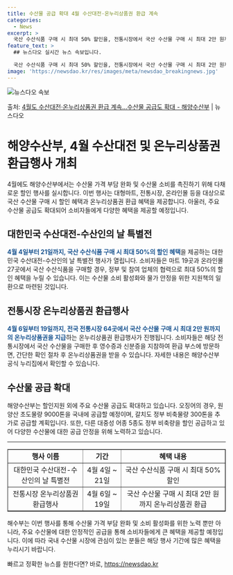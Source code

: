 ```yaml
---
title: 수산물 공급 확대 4월 수산대전·온누리상품권 환급 계속
categories:
  - News
excerpt: >
  국산 수산식품 구매 시 최대 50% 할인을, 전통시장에서 국산 수산물 구매 시 최대 2만 원까지 온누리상품권…
feature_text: >
  ## 뉴스다오 실시간 뉴스 속보입니다.

  국산 수산식품 구매 시 최대 50% 할인을, 전통시장에서 국산 수산물 구매 시 최대 2만 원까지 온누리상품권…
image: 'https://newsdao.kr/res/images/meta/newsdao_breakingnews.jpg'
---
```


![뉴스다오 속보](https://newsdao.kr/res/images/meta/newsdao_breakingnews.jpg)

<p>출처: <a href="https://newsdao.kr/3492" rel="dofollow">4월도 수산대전·온누리상품권 환급 계속…수산물 공급도 확대 - 해양수산부</a> | 뉴스다오</p>

<h1>해양수산부, 4월 수산대전 및 온누리상품권 환급행사 개최</h1>

<p data-ke-size="size16">4월에도 해양수산부에서는 수산물 가격 부담 완화 및 수산물 소비를 촉진하기 위해 다채로운 할인 행사를 실시합니다. 이번 행사는 대형마트, 전통시장, 온라인몰 등을 대상으로 국산 수산물 구매 시 할인 혜택과 온누리상품권 환급 혜택을 제공합니다. 아울러, 주요 수산물 공급도 확대되어 소비자들에게 다양한 혜택을 제공할 예정입니다.</p>

<h2 data-ke-size="size26">대한민국 수산대전-수산인의 날 특별전</h2>

<p data-ke-size="size16"><b><span style="color: #1a5490;">4월 4일부터 21일까지, 국산 수산식품 구매 시 최대 50%의 할인 혜택</span></b>을 제공하는 대한민국 수산대전-수산인의 날 특별전 행사가 열립니다. 소비자들은 마트 19곳과 온라인몰 27곳에서 국산 수산식품을 구매할 경우, 정부 및 참여 업체의 협력으로 최대 50%의 할인 혜택을 누릴 수 있습니다. 이는 수산물 소비 활성화와 물가 안정을 위한 지원책의 일환으로 마련된 것입니다.</p>

<h2 data-ke-size="size26">전통시장 온누리상품권 환급행사</h2>

<p data-ke-size="size16"><b><span style="color: #1a5490;">4월 6일부터 19일까지, 전국 전통시장 64곳에서 국산 수산물 구매 시 최대 2만 원까지의 온누리상품권을 지급</span></b>하는 온누리상품권 환급행사가 진행됩니다. 소비자들은 해당 전통시장에서 국산 수산물을 구매한 후 영수증과 신분증을 지참하여 환급 부스에 방문하면, 간단한 확인 절차 후 온누리상품권을 받을 수 있습니다. 자세한 내용은 해양수산부 공식 누리집에서 확인할 수 있습니다.</p>

<h2 data-ke-size="size26">수산물 공급 확대</h2>

<p data-ke-size="size16">해양수산부는 할인지원 외에 주요 수산물 공급도 확대하고 있습니다. 오징어의 경우, 원양산 초도물량 9000톤을 국내에 공급할 예정이며, 갈치도 정부 비축물량 300톤을 추가로 공급할 계획입니다. 또한, 다른 대중성 어종 5종도 정부 비축량을 할인 공급하고 있어 다양한 수산물에 대한 공급 안정을 위해 노력하고 있습니다.</p>

<hr>

<table style="width: 100%;" border="1">
<tbody>
<tr>
<td style="text-align: center; height: 17px;"><b>행사 이름</b></td>
<td style="text-align: center; height: 17px;"><b>기간</b></td>
<td style="text-align: center; height: 17px;"><b>혜택 내용</b></td>
</tr>
<tr>
<td style="text-align: center; height: 17px;">대한민국 수산대전-수산인의 날 특별전</td>
<td style="text-align: center; height: 17px;">4월 4일 ~ 21일</td>
<td style="text-align: center; height: 17px;">국산 수산식품 구매 시 최대 50% 할인</td>
</tr>
<tr>
<td style="text-align: center; height: 17px;">전통시장 온누리상품권 환급행사</td>
<td style="text-align: center; height: 17px;">4월 6일 ~ 19일</td>
<td style="text-align: center; height: 17px;">국산 수산물 구매 시 최대 2만 원까지 온누리상품권 환급</td>
</tr>
</tbody>
</table>

<p data-ke-size="size16">해수부는 이번 행사를 통해 수산물 가격 부담 완화 및 소비 활성화를 위한 노력 뿐만 아니라, 주요 수산물에 대한 안정적인 공급을 통해 소비자들에게 큰 혜택을 제공할 예정입니다. 이에 따라 국내 수산물 시장에 관심이 있는 분들은 해당 행사 기간에 많은 혜택을 누리시기 바랍니다.</p> 

빠르고 정확한 뉴스를 원한다면? 바로, <a href="https://newsdao.kr" rel="dofollow">https://newsdao.kr</a>


